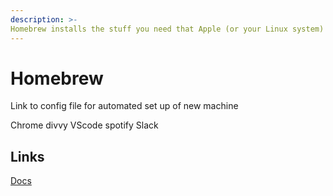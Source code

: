 ```yaml
---
description: >-
Homebrew installs the stuff you need that Apple (or your Linux system) didn’t.
---
```


# Homebrew

Link to config file for automated set up of new machine

Chrome
divvy 
VScode
spotify
Slack


## Links
[Docs](https://brew.sh/)



